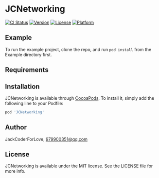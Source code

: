 # JCNetworking

[![CI Status](https://img.shields.io/travis/JackCoderForLove/JCNetworking.svg?style=flat)](https://travis-ci.org/JackCoderForLove/JCNetworking)
[![Version](https://img.shields.io/cocoapods/v/JCNetworking.svg?style=flat)](https://cocoapods.org/pods/JCNetworking)
[![License](https://img.shields.io/cocoapods/l/JCNetworking.svg?style=flat)](https://cocoapods.org/pods/JCNetworking)
[![Platform](https://img.shields.io/cocoapods/p/JCNetworking.svg?style=flat)](https://cocoapods.org/pods/JCNetworking)

## Example

To run the example project, clone the repo, and run `pod install` from the Example directory first.

## Requirements

## Installation

JCNetworking is available through [CocoaPods](https://cocoapods.org). To install
it, simply add the following line to your Podfile:

```ruby
pod 'JCNetworking'
```

## Author

JackCoderForLove, 979900351@qq.com

## License

JCNetworking is available under the MIT license. See the LICENSE file for more info.
